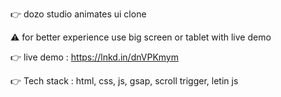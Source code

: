 👉 dozo studio animates ui clone

⚠️ for better experience use big screen or tablet with live demo

👉 live demo : https://lnkd.in/dnVPKmym 

👉 Tech stack : html, css, js, gsap, scroll trigger, letin js

